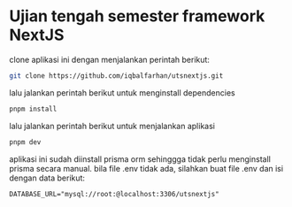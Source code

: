 # Ujian tengah semester framework NextJS

clone aplikasi ini dengan menjalankan perintah berikut:

```sh
git clone https://github.com/iqbalfarhan/utsnextjs.git
```

lalu jalankan perintah berikut untuk menginstall dependencies

```sh
pnpm install
```

lalu jalankan perintah berikut untuk menjalankan aplikasi

```sh
pnpm dev
```

aplikasi ini sudah diinstall prisma orm sehinggga tidak perlu menginstall prisma secara manual. bila file .env tidak ada, silahkan buat file .env dan isi dengan data berikut:

```
DATABASE_URL="mysql://root:@localhost:3306/utsnextjs"
```
